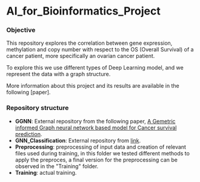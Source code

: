 # AI_for_Bioinformatics_Project

### Objective
This repository explores the correlation between gene expression, methylation and copy number with respect to the OS (Overall Survival) of a cancer patient, more specifically an ovarian cancer patient.


To explore this we use different types of Deep Learning model, and we represent the data with a graph structure.


More information about this project and its results are available in the following [paper].

### Repository structure
- **GGNN**: External repository from the following paper, [A Gemetric informed Graph neural network based model for Cancer survival prediction](https://doi.org/10.1016/j.compbiomed.2023.107117).
- **GNN_Classification**: External repository from [link](https://github.com/bknyaz/graph_nn).
- **Preprocessing**: preprocessing of input data and creation of relevant files used during training, in this folder we tested different methods to apply the preproces, a final version for the preprocessing can be observed in the "Training" folder.
- **Training**: actual training.

